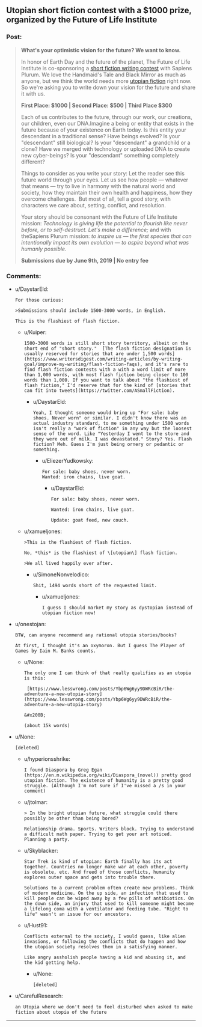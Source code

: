 ## Utopian short fiction contest with a $1000 prize, organized by the Future of Life Institute

### Post:

>**What's your optimistic vision for the future? We want to know.**  
>  
>In honor of Earth Day and the future of the planet, The Future of Life Institute is co-sponsoring a [short fiction writing contest](http://futureoflifeinstitute.acemlnb.com/lt.php?s=666437b73e0e0dba690d8ac12efdd365&i=230A474A1A27553) with Sapiens Plurum. We love the Handmaid's Tale and Black Mirror as much as anyone, but we think the world needs more [utopian fiction](http://futureoflifeinstitute.acemlnb.com/lt.php?s=666437b73e0e0dba690d8ac12efdd365&i=230A474A1A27554) right now. So we're asking you to write down your vision for the future and share it with us.  
>  
>**First Place: $1000 | Second Place: $500 | Third Place $300**  
>  
>Each of us contributes to the future, through our work, our creations, our children, even our DNA.Imagine a being or entity that exists in the future because of your existence on Earth today. Is this entity your descendant in a traditional sense? Have beings evolved? Is your "descendant" still biological? Is your "descendant" a grandchild or a clone? Have we merged with technology or uploaded DNA to create new cyber-beings? Is your "descendant" something completely different?  
>  
>Things to consider as you write your story: Let the reader see this future world through your eyes. Let us see how people — whatever that means — try to live in harmony with the natural world and society, how they maintain their own health and happiness, how they overcome challenges.  But most of all, tell a good story, with characters we care about, setting, conflict, and resolution.  
>  
>Your story should be consonant with the Future of Life Institute mission: *Technology is giving life the potential to flourish like never before, or to self-destruct. Let's make a difference;* and with theSapiens Plurum mission: *to inspire us — the first species that can intentionally impact its own evolution — to aspire beyond what was humanly possible*.  
>  
>**Submissions due by June 9th, 2019 | No entry fee**

### Comments:

- u/DaystarEld:
  ```
  For those curious:

  >Submissions should include 1500-3000 words, in English.   

  This is the flashiest of flash fiction.
  ```

  - u/Kuiper:
    ```
    1500-3000 words is still short story territory, albeit on the short end of "short story."  [The flash fiction designation is usually reserved for stories that are under 1,500 words](https://www.writersdigest.com/writing-articles/by-writing-goal/improve-my-writing/flash-fiction-faqs), and it's rare to find flash fiction contests with a with a word limit of more than 1,000 words, with most flash fiction being closer to 100 words than 1,000. If you want to talk about "the flashiest of flash fiction," I'd reserve that for the kind of [stories that can fit into tweets](https://twitter.com/ASmallFiction).
    ```

    - u/DaystarEld:
      ```
      Yeah, I thought someone would bring up "For sale: baby shoes. Never worn" or similar. I didn't know there was an actual industry standard, to me something under 1500 words isn't really a "work of fiction" in any way but the loosest sense of the word. Like "Yesterday I went to the store and they were out of milk. I was devastated." Story? Yes. Flash fiction? Meh. Guess I'm just being ornery or pedantic or something.
      ```

      - u/EliezerYudkowsky:
        ```
        For sale: baby shoes, never worn.
        Wanted: iron chains, live goat.
        ```

        - u/DaystarEld:
          ```
          For sale: baby shoes, never worn. 

          Wanted: iron chains, live goat.

          Update: goat feed, new couch.
          ```

  - u/xamueljones:
    ```
    >This is the flashiest of flash fiction.

    No, *this* is the flashiest of \[utopian\] flash fiction.

    >We all lived happily ever after.
    ```

    - u/SimoneNonvelodico:
      ```
      Shit, 1494 words short of the requested limit.
      ```

      - u/xamueljones:
        ```
        I guess I should market my story as dystopian instead of utopian fiction now!
        ```

- u/onestojan:
  ```
  BTW, can anyone recommend any rational utopia stories/books?

  At first, I thought it's an oxymoron. But I guess The Player of Games by Iain M. Banks counts.
  ```

  - u/None:
    ```
    The only one I can think of that really qualifies as an utopia is this:

     [https://www.lesswrong.com/posts/Ybp6Wg6yy9DWRcBiR/the-adventure-a-new-utopia-story](https://www.lesswrong.com/posts/Ybp6Wg6yy9DWRcBiR/the-adventure-a-new-utopia-story) 

    &#x200B;

    (about 15k words)
    ```

- u/None:
  ```
  [deleted]
  ```

  - u/hyperionsshrike:
    ```
    I found Diaspora by Greg Egan (https://en.m.wikipedia.org/wiki/Diaspora_(novel)) pretty good utopian fiction. The existence of humanity is a pretty good struggle. (Although I'm not sure if I've missed a /s in your comment)
    ```

  - u/jtolmar:
    ```
    > In the bright utopian future, what struggle could there possibly be other than being bored? 

    Relationship drama. Sports. Writers block. Trying to understand a difficult math paper. Trying to get your art noticed. Planning a party.
    ```

  - u/Skyblacker:
    ```
    Star Trek is kind of utopian: Earth finally has its act together. Countries no longer make war at each other, poverty is obsolete, etc. And freed of those conflicts, humanity explores outer space and gets into trouble there.

    Solutions to a current problem often create new problems. Think of modern medicine. On the up side, an infection that used to kill people can be wiped away by a few pills of antibiotics. On the down side, an injury that used to kill someone might become a lifelong coma with a ventilator and feeding tube. "Right to life" wasn't an issue for our ancestors.
    ```

  - u/Hust91:
    ```
    Conflicts external to the society, I would guess, like alien invasions, or following the conflicts that do happen and how the utopian society resolves them in a satisfying manner.

    Like angry assholish people having a kid and abusing it, and the kid getting help.
    ```

    - u/None:
      ```
      [deleted]
      ```

- u/CarefulResearch:
  ```
  an Utopia where we don't need to feel disturbed when asked to make fiction about utopia of the future
  ```

---


